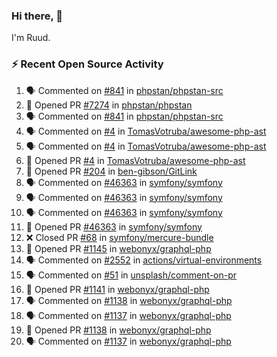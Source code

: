 ### Hi there, 👋

I'm Ruud.
 
### :zap: Recent Open Source Activity

<!--START_SECTION:activity-->
1. 🗣 Commented on [#841](https://github.com/phpstan/phpstan-src/issues/841) in [phpstan/phpstan-src](https://github.com/phpstan/phpstan-src)
2. 💪 Opened PR [#7274](https://github.com/phpstan/phpstan/pull/7274) in [phpstan/phpstan](https://github.com/phpstan/phpstan)
3. 🗣 Commented on [#841](https://github.com/phpstan/phpstan-src/issues/841) in [phpstan/phpstan-src](https://github.com/phpstan/phpstan-src)
4. 🗣 Commented on [#4](https://github.com/TomasVotruba/awesome-php-ast/issues/4) in [TomasVotruba/awesome-php-ast](https://github.com/TomasVotruba/awesome-php-ast)
5. 🗣 Commented on [#4](https://github.com/TomasVotruba/awesome-php-ast/issues/4) in [TomasVotruba/awesome-php-ast](https://github.com/TomasVotruba/awesome-php-ast)
6. 💪 Opened PR [#4](https://github.com/TomasVotruba/awesome-php-ast/pull/4) in [TomasVotruba/awesome-php-ast](https://github.com/TomasVotruba/awesome-php-ast)
7. 💪 Opened PR [#204](https://github.com/ben-gibson/GitLink/pull/204) in [ben-gibson/GitLink](https://github.com/ben-gibson/GitLink)
8. 🗣 Commented on [#46363](https://github.com/symfony/symfony/issues/46363) in [symfony/symfony](https://github.com/symfony/symfony)
9. 🗣 Commented on [#46363](https://github.com/symfony/symfony/issues/46363) in [symfony/symfony](https://github.com/symfony/symfony)
10. 🗣 Commented on [#46363](https://github.com/symfony/symfony/issues/46363) in [symfony/symfony](https://github.com/symfony/symfony)
11. 💪 Opened PR [#46363](https://github.com/symfony/symfony/pull/46363) in [symfony/symfony](https://github.com/symfony/symfony)
12. ❌ Closed PR [#68](https://github.com/symfony/mercure-bundle/pull/68) in [symfony/mercure-bundle](https://github.com/symfony/mercure-bundle)
13. 💪 Opened PR [#1145](https://github.com/webonyx/graphql-php/pull/1145) in [webonyx/graphql-php](https://github.com/webonyx/graphql-php)
14. 🗣 Commented on [#2552](https://github.com/actions/virtual-environments/issues/2552) in [actions/virtual-environments](https://github.com/actions/virtual-environments)
15. 🗣 Commented on [#51](https://github.com/unsplash/comment-on-pr/issues/51) in [unsplash/comment-on-pr](https://github.com/unsplash/comment-on-pr)
16. 💪 Opened PR [#1141](https://github.com/webonyx/graphql-php/pull/1141) in [webonyx/graphql-php](https://github.com/webonyx/graphql-php)
17. 🗣 Commented on [#1138](https://github.com/webonyx/graphql-php/issues/1138) in [webonyx/graphql-php](https://github.com/webonyx/graphql-php)
18. 🗣 Commented on [#1137](https://github.com/webonyx/graphql-php/issues/1137) in [webonyx/graphql-php](https://github.com/webonyx/graphql-php)
19. 💪 Opened PR [#1138](https://github.com/webonyx/graphql-php/pull/1138) in [webonyx/graphql-php](https://github.com/webonyx/graphql-php)
20. 🗣 Commented on [#1137](https://github.com/webonyx/graphql-php/issues/1137) in [webonyx/graphql-php](https://github.com/webonyx/graphql-php)
<!--END_SECTION:activity-->
